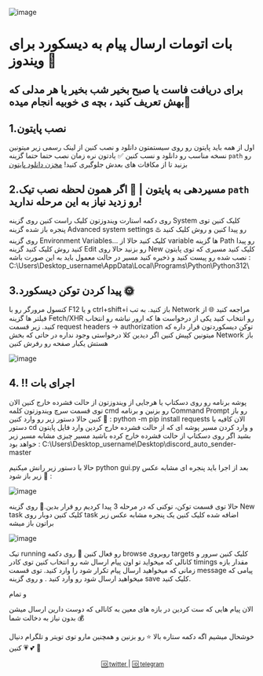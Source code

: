 
![image](https://github.com/user-attachments/assets/893d827c-39d2-4abc-9c2c-404c7154923f)

# بات اتومات ارسال پیام به دیسکورد برای ویندوز 🚀
## برای دریافت فاست یا صبح بخیر شب بخیر یا هر مدلی که بهش تعریف کنید ، بچه ی خوبیه انجام میده🔔
## 1.نصب پایتون
اول از همه باید پایتون رو روی سیستمتون دانلود و نصب کنین از لینک رسمی زیر میتونین نسخه مناسب رو دانلود و نسب کنین  ✅ یادتون نره زمان نصب حتما حتما گزینه `path` رو بزنید تا از مکافات های بعدش جلوگیری کنید!
[مخزن دانلود پایتون ](https://www.python.org/downloads/release/python-3124/ "مخزن دانلود پایتون ")

## 2.مسیردهی به پایتون | 🔵 اگر همون لحظه نصب تیک `path` رو زدید نیاز به این مرحله ندارید!
روی دکمه استارت ویندوزتون کلیک راست کنین
روی گزینه System کلیک کنین
توی پنجره باز شده گزینه Advanced system settings رو پیدا کنین و روش کلیک کنید ♨️
روی گزینه Environment Variables... کلیک کنید
حالا از variable ها گزینه Path رو پیدا کنید
روش کلیک کنید
گزینه Edit رو بزنید 
حالا روی New کلیک کنید
مسیری که توی پایتون نصب شده رو پیست کنید و ذخیره کنید
مسیر در حالت معمول باید به این صورت باشه :
C:\Users\Desktop_username\AppData\Local\Programs\Python\Python312\

## 3.پیدا کردن توکن دیسکورد 🌞
کنسول مرورگر رو با F12 و یا ctrl+shift+i باز کنید.
به تب Network مراجعه کنید 🌐
از فیلتر ها گزینه  Fetch/XHR رو انتخاب کنید
یکی از درخواست ها که ارور نباشه رو انتخاب کنید.
زیر قسمت  request headers -> authorization توکن دیسکوردتون قرار داره که میتونین کپیش کنین 
اگر دیدین کلا درخواستی وجود نداره در حاتی که بخش Network باز هستش یکبار صفحه رو رفرش کنین


![image](https://github.com/user-attachments/assets/925bdc6b-8336-460e-91b4-3bde390dbb29)



## 4. ‼️ اجرای بات
پوشه برنامه رو روی دسکتاپ یا هرجایی از ویندوزتون از حالت فشرده خارج کنین
الان توی قسمت سرچ ویندوزتون کلمه cmd رو بزنین و برنامه Command Prompt رو باز کنین
حالا دستور زیر رو وارد کنین 🚧 :
python -m pip install requests
الان کافیه با دستور cd و وارد کردن مسیر پوشه ای که از حالت فشرده خارج کردین وارد فایل پایتون بشید
اگر روی دسکتاپ از حالت فشرده خارج کرده باشید مسیر چیزی مشابه مسیر زیر خواهد بود :
C:\Users\Desktop_username\Desktop\discord_auto_sender-master


حالا با دستور زیر رانش میکنیم 
python gui.py
بعد از اجرا باید پنجره ای مشابه عکس زیر باز شود 🔸 :


![image](https://github.com/user-attachments/assets/f6e89010-fa59-4741-9068-cd81b812eea8)




حالا توی قسمت توکن، توکنی که در مرحله 3 پیدا کردیم رو قرار بدین.🚩
روی گزینه New task کلیک کنین
دوبار روی task اضافه شده کلیک کنین
یک پنجره مشابه عکس زیر براتون باز میشه

![image](https://github.com/user-attachments/assets/9f0ea307-2e3b-43cb-8a6a-cf9a54dd4dae)



تیک running رو فعال کنین 💎
روی دکمه browse روبروی targets کلیک کنین
سرور و کانالی که میخواید تو اون پیام ارسال شه رو انتخاب کنین
توی کادر timings مقدار بازه زمانی که میخواهید ارسال پیام تکرار شود را وارد کنید.
توی قسمت message پیامی که میخواهید ارسال شود رو وارد کنید .
و روی گزینه save کلیک کنید.

و تمام

الان پیام هایی که ست کردین در بازه های معین به کانالی که دوست دارین ارسال میشن بدون نیاز به دخالت شما 💰 

خوشحال میشیم اگه دکمه ستاره بالا ⭐ رو بزنین و همچنین مارو توی تویتر و تلگرام دنیال کنین  💗 💕 💞

<div align="center">
    <p>
        <a href="Https://x.com/0xOneiros">
            <small>🆔 twitter </small>  
        </a>
        | 
        <a href="Https://t.me/xOneiros">
            <small>🆔 telegram </small>  
        </a>
    </p>
</div>
